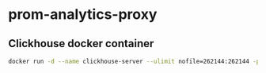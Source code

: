# prom-analytics-proxy

## Clickhouse docker container

```bash
docker run -d --name clickhouse-server --ulimit nofile=262144:262144 -p 9000:9000 -p 8123:8123 clickhouse/clickhouse-server:latest
```
